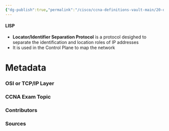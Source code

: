 ```yaml
---
{"dg-publish":true,"permalink":"/cisco/ccna-definitions-vault-main/20-definitions/lisp/","tags":["defs_ccna"]}
---
```


#### LISP
- **Locator/Identifier Separation Protocol** is a protocol desighed to separate the identification and location roles of IP addresses
- It is used in the Control Plane to map the network





# Metadata
### OSI or TCP/IP Layer

### CCNA Exam Topic

### Contributors

### Sources

